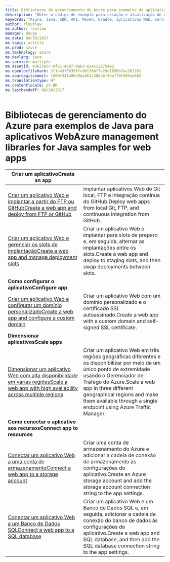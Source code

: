 ```yaml
---
title: Bibliotecas de gerenciamento do Azure para exemplos de aplicativo Web de Java
description: "Obter o código de exemplo para criação e atualização de aplicativos Web do Azure hospedados no Serviço de Aplicativo usando as bibliotecas de gerenciamento do Azure para Java"
keywords: "Azure, Java, SDK, API, Maven, Gradle, aplicativos Web, serviço de aplicativo"
author: rloutlaw
ms.author: routlaw
manager: douge
ms.date: 04/16/2017
ms.topic: article
ms.prod: azure
ms.technology: azure
ms.devlang: java
ms.service: multiple
ms.assetid: 43633e5c-9fb1-4807-ba63-e24c126754e2
ms.openlocfilehash: 2f1e43f3835ffcdb138bf7e29a1656b7ee381281
ms.sourcegitcommit: 1500f341a96d9da461c288abf4baf79f494ae662
ms.translationtype: HT
ms.contentlocale: pt-BR
ms.lasthandoff: 08/28/2017
---
```

# <a name="azure-management-libraries-for-java-samples-for-web-apps"></a><span data-ttu-id="95ca6-104">Bibliotecas de gerenciamento do Azure para exemplos de Java para aplicativos Web</span><span class="sxs-lookup"><span data-stu-id="95ca6-104">Azure management libraries for Java samples for web apps</span></span>

| <span data-ttu-id="95ca6-105">**Criar um aplicativo**</span><span class="sxs-lookup"><span data-stu-id="95ca6-105">**Create an app**</span></span> ||
|---|---|
| <span data-ttu-id="95ca6-106">[Criar um aplicativo Web e implantar a partir do FTP ou GitHub][1]</span><span class="sxs-lookup"><span data-stu-id="95ca6-106">[Create a web app and deploy from FTP or GitHub][1]</span></span> | <span data-ttu-id="95ca6-107">Implantar aplicativos Web do Git local, FTP e integração contínua do GitHub.</span><span class="sxs-lookup"><span data-stu-id="95ca6-107">Deploy web apps from local Git, FTP, and continuous integration from GitHub.</span></span> |
| <span data-ttu-id="95ca6-108">[Criar um aplicativo Web e gerenciar os slots de implantação][2]</span><span class="sxs-lookup"><span data-stu-id="95ca6-108">[Create a web app and manage deployment slots][2]</span></span> | <span data-ttu-id="95ca6-109">Criar um aplicativo Web e implantar para slots de preparo e, em seguida, alternar as implantações entre os slots.</span><span class="sxs-lookup"><span data-stu-id="95ca6-109">Create a web app and deploy to staging slots, and then swap deployments between slots.</span></span> |
| <span data-ttu-id="95ca6-110">**Como configurar o aplicativo**</span><span class="sxs-lookup"><span data-stu-id="95ca6-110">**Configure app**</span></span> ||
| <span data-ttu-id="95ca6-111">[Criar um aplicativo Web e configurar um domínio personalizado][3]</span><span class="sxs-lookup"><span data-stu-id="95ca6-111">[Create a web app and configure a custom domain][3]</span></span> | <span data-ttu-id="95ca6-112">Criar um aplicativo Web com um domínio personalizado e o certificado SSL autoassinado.</span><span class="sxs-lookup"><span data-stu-id="95ca6-112">Create a web app with a custom domain and self-signed SSL certificate.</span></span> |
| <span data-ttu-id="95ca6-113">**Dimensionar aplicativos**</span><span class="sxs-lookup"><span data-stu-id="95ca6-113">**Scale apps**</span></span> ||
| <span data-ttu-id="95ca6-114">[Dimensionar um aplicativo Web com alta disponibilidade em várias regiões][4]</span><span class="sxs-lookup"><span data-stu-id="95ca6-114">[Scale a web app with high availability across multiple regions][4]</span></span> | <span data-ttu-id="95ca6-115">Criar um aplicativo Web em três regiões geográficas diferentes e os disponibilizar por meio de um único ponto de extremidade usando o Gerenciador de Tráfego do Azure.</span><span class="sxs-lookup"><span data-stu-id="95ca6-115">Scale a web app in three different geographical regions and make them available through a single endpoint using Azure Traffic Manager.</span></span> | 
| <span data-ttu-id="95ca6-116">**Como conectar o aplicativo aos recursos**</span><span class="sxs-lookup"><span data-stu-id="95ca6-116">**Connect app to resources**</span></span> ||
| <span data-ttu-id="95ca6-117">[Conectar um aplicativo Web a uma conta de armazenamento][5]</span><span class="sxs-lookup"><span data-stu-id="95ca6-117">[Connect a web app to a storage account][5]</span></span> | <span data-ttu-id="95ca6-118">Criar uma conta de armazenamento do Azure e adicionar a cadeia de conexão de armazenamento às configurações do aplicativo.</span><span class="sxs-lookup"><span data-stu-id="95ca6-118">Create an Azure storage account and add the storage account connection string to the app settings.</span></span> |
| <span data-ttu-id="95ca6-119">[Conectar um aplicativo Web a um Banco de Dados SQL][6]</span><span class="sxs-lookup"><span data-stu-id="95ca6-119">[Connect a web app to a SQL database][6]</span></span> | <span data-ttu-id="95ca6-120">Criar um aplicativo Web e um Banco de Dados SQL e, em seguida, adicionar a cadeia de conexão do banco de dados às configurações do aplicativo.</span><span class="sxs-lookup"><span data-stu-id="95ca6-120">Create a web app and SQL database, and then add the SQL database connection string to the app settings.</span></span> |

[1]: java-sdk-configure-webapp-sources.md
[2]: https://azure.microsoft.com/resources/samples/app-service-java-manage-staging-and-production-slots-for-web-apps/
[3]: https://azure.microsoft.com/resources/samples/app-service-java-manage-web-apps-with-custom-domains/
[4]: https://azure.microsoft.com/resources/samples/app-service-java-scale-web-apps-on-linux/
[5]: https://azure.microsoft.com/resources/samples/app-service-java-manage-storage-connections-for-web-apps/
[6]: https://azure.microsoft.com/resources/samples/app-service-java-manage-data-connections-for-web-apps/